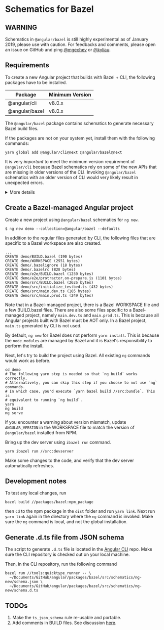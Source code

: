 # Schematics for Bazel

## WARNING

Schematics in `@angular/bazel` is still highly experimental as of January 2019,
please use with caution. For feedbacks and comments, please open an issue on
GitHub and ping [@mgechev](https://github.com/mgechev) or
[@kyliau](https://github.com/kyliau).

## Requirements

To create a new Angular project that builds with Bazel + CLI, the following
packages have to be installed.

|     Package    | Minimum Version
|----------------|-----------------
| @angular/cli   | v8.0.x
| @angular/bazel | v8.0.x

The `@angular/bazel` package contains schematics to generate necessary Bazel
build files.

If the packages are not on your system yet, install them with the following
commands:

```
yarn global add @angular/cli@next @angular/bazel@next
```

It is very *important* to meet the minimum version requirement of `@angular/cli`
because Bazel schematics rely on some of the new APIs that are missing in older
versions of the CLI. Invoking `@angular/bazel` schematics with an older version
of CLI would very likely result in unexpected errors.

<details>
<summary>
More details
</summary>
Bazel schematics rely on the new
<a href="https://github.com/angular/angular-cli/commit/a0ac4b0e3dd60c75e1edafd6bb8cced47d10a8d3">
<code>ScopedTree</code></a> in <code>@angular-devkit/schematics</code>.
There is currently no way for a schematic to mandate a minimum
"schematic runtime" version. The version of <code>@angular-devkit/schematics</code>
that is installed with the CLI is used to run the schematic even though a different
version is used in the schematic itself.
</details>

## Create a Bazel-managed Angular project

Create a new project using `@angular/bazel` schematics for `ng new`.

```
$ ng new demo --collection=@angular/bazel --defaults
```

In addition to the regular files generated by CLI, the following files that are
specific to a Bazel workspace are also created.

```
...
CREATE demo/BUILD.bazel (190 bytes)
CREATE demo/WORKSPACE (2951 bytes)
CREATE demo/.bazelignore (18 bytes)
CREATE demo/.bazelrc (828 bytes)
CREATE demo/e2e/BUILD.bazel (1230 bytes)
CREATE demo/e2e/protractor.on-prepare.js (1101 bytes)
CREATE demo/src/BUILD.bazel (2626 bytes)
CREATE demo/src/initialize_testbed.ts (432 bytes)
CREATE demo/src/main.dev.ts (185 bytes)
CREATE demo/src/main.prod.ts (249 bytes)
```

Note that in a Bazel-managed project, there is a Bazel WORKSPACE file and a few BUILD.bazel files.
There are also some files specific to a Bazel-managed project, namely `main.dev.ts` and `main.prod.ts`.
This is because all Angular projects built with Bazel must be AOT only.
In a Bazel project, `main.ts` generated by CLI is not used.

By default, `ng new` for Bazel does not perform `yarn install`.
This is because the `node_modules` are managed by Bazel and it is Bazel's
responsibility to perform the install.

Next, let's try to build the project using Bazel.
All existing `ng` commands would work as before.

```
cd demo
# The following yarn step is needed so that `ng build` works correctly.
# Alternatively, you can skip this step if you choose to not use `ng` commands.
# In which case, you'd execute `yarn bazel build //src:bundle`. This is
# equivalent to running `ng build`.
yarn
ng build
ng serve
```

If you encounter a warning about version mismatch, update `ANGULAR_VERSION` in
the WORKSPACE file to match the version of `@angular/bazel` installed from NPM.

Bring up the dev server using `ibazel run` command.

```
yarn ibazel run //src:devserver
```

Make some changes to the code, and verify that the dev server automatically refreshes.

## Development notes

To test any local changes, run

```shell
bazel build //packages/bazel:npm_package
```

then `cd` to the npm package in the `dist` folder and run `yarn link`.
Next run `yarn link` again in the directory where the `ng` command is invoked.
Make sure the `ng` command is local, and not the global installation.

## Generate .d.ts file from JSON schema

The script to generate `.d.ts` file is located in the
[Angular CLI](https://github.com/angular/angular-cli) repo. Make sure
the CLI repository is checked out on your local machine.

Then, in the CLI repository, run the following command

```shell
bazel run //tools:quicktype_runner -- \
  ~/Documents/GitHub/angular/packages/bazel/src/schematics/ng-new/schema.json \
  ~/Documents/GitHub/angular/packages/bazel/src/schematics/ng-new/schema.d.ts
```

## TODOs

1. Make the `ts_json_schema` rule re-usable and portable.
2. Add comments in BUILD files. See discussion [here](https://github.com/angular/angular/pull/26971#discussion_r231325683).
